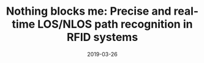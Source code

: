 ---
title: "Nothing blocks me: Precise and real-time LOS/NLOS path recognition in RFID systems"
authors:
- Shigeng Zhang
- Chengwei Yang
- Danming Jiang
- Xiaoyan Kui
- Song Guo
- Albert Zomaya
- Jianxin Wang

date: "2019-03-26"
doi: ""

# Publication type.
# 1 = Conference paper; 2 = Journal article;
# 3 = Preprint Paper; 4 = Report; 5 = Book; 6 = Book section;
# 7 = Thesis; 8 = Patent
publication_types: ["2"]

# Publication name and optional abbreviated publication name.
publication: "*IEEE Internet of Things Journal*"
publication_short: "IoTJ (JCR-Q1)"

url_pdf: https://ieeexplore.ieee.org/abstract/document/8674553
# url_code: ''
# url_dataset: ''
# url_poster: ''
# url_project: ''
# url_slides: ''
# url_video: ''

---